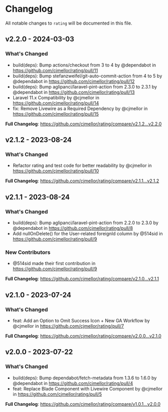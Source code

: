 # Changelog

All notable changes to `rating` will be documented in this file.

## v2.2.0 - 2024-03-03

### What's Changed

* build(deps): Bump actions/checkout from 3 to 4 by @dependabot in https://github.com/cjmellor/rating/pull/11
* build(deps): Bump stefanzweifel/git-auto-commit-action from 4 to 5 by @dependabot in https://github.com/cjmellor/rating/pull/12
* build(deps): Bump aglipanci/laravel-pint-action from 2.3.0 to 2.3.1 by @dependabot in https://github.com/cjmellor/rating/pull/13
* Laravel 11.x Compatibility by @cjmellor in https://github.com/cjmellor/rating/pull/14
* fix: Remove Livewire as a Required Dependency by @cjmellor in https://github.com/cjmellor/rating/pull/15

**Full Changelog**: https://github.com/cjmellor/rating/compare/v2.1.2...v2.2.0

## v2.1.2 - 2023-08-24

### What's Changed

- Refactor rating and test code for better readability by @cjmellor in https://github.com/cjmellor/rating/pull/10

**Full Changelog**: https://github.com/cjmellor/rating/compare/v2.1.1...v2.1.2

## v2.1.1 - 2023-08-24

### What's Changed

- build(deps): Bump aglipanci/laravel-pint-action from 2.2.0 to 2.3.0 by @dependabot in https://github.com/cjmellor/rating/pull/8
- Add nullOnDelete() for the User-related foreignId column by @514sid in https://github.com/cjmellor/rating/pull/9

### New Contributors

- @514sid made their first contribution in https://github.com/cjmellor/rating/pull/9

**Full Changelog**: https://github.com/cjmellor/rating/compare/v2.1.0...v2.1.1

## v2.1.0 - 2023-07-24

### What's Changed

- feat: Add an Option to Omit Success Icon + New GA Workflow by @cjmellor in https://github.com/cjmellor/rating/pull/7

**Full Changelog**: https://github.com/cjmellor/rating/compare/v2.0.0...v2.1.0

## v2.0.0 - 2023-07-22

### What's Changed

- build(deps): Bump dependabot/fetch-metadata from 1.3.6 to 1.6.0 by @dependabot in https://github.com/cjmellor/rating/pull/4
- feat: Replace Blade Component with Livewire Component by @cjmellor in https://github.com/cjmellor/rating/pull/5

**Full Changelog**: https://github.com/cjmellor/rating/compare/v1.0.1...v2.0.0
